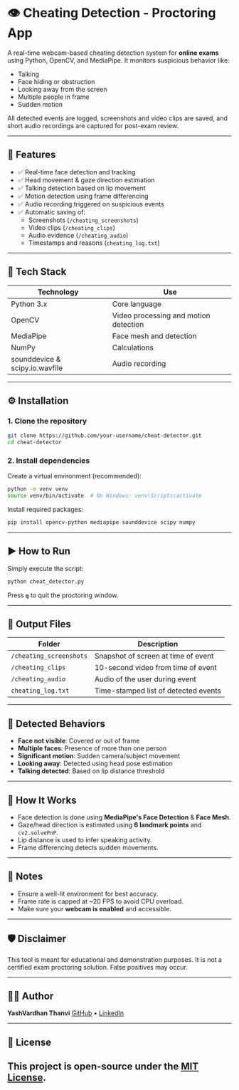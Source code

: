 # 👁️ Cheating Detection - Proctoring App

A real-time webcam-based cheating detection system for **online exams** using Python, OpenCV, and MediaPipe. It monitors suspicious behavior like:
- Talking
- Face hiding or obstruction
- Looking away from the screen
- Multiple people in frame
- Sudden motion

All detected events are logged, screenshots and video clips are saved, and short audio recordings are captured for post-exam review.

---

## 📸 Features

- ✅ Real-time face detection and tracking  
- ✅ Head movement & gaze direction estimation  
- ✅ Talking detection based on lip movement  
- ✅ Motion detection using frame differencing  
- ✅ Audio recording triggered on suspicious events  
- ✅ Automatic saving of:
  - Screenshots (`/cheating_screenshots`)
  - Video clips (`/cheating_clips`)
  - Audio evidence (`/cheating_audio`)
  - Timestamps and reasons (`cheating_log.txt`)

---

## 🔧 Tech Stack

| Technology | Use |
|------------|-----|
| Python 3.x | Core language |
| OpenCV     | Video processing and motion detection |
| MediaPipe  | Face mesh and detection |
| NumPy      | Calculations |
| sounddevice & scipy.io.wavfile | Audio recording |

---

## ⚙️ Installation

### 1. Clone the repository

```bash
git clone https://github.com/your-username/cheat-detector.git
cd cheat-detector
````

### 2. Install dependencies

Create a virtual environment (recommended):

```bash
python -m venv venv
source venv/bin/activate  # On Windows: venv\Scripts\activate
```

Install required packages:

```bash
pip install opencv-python mediapipe sounddevice scipy numpy
```

---

## ▶️ How to Run

Simply execute the script:

```bash
python cheat_detector.py
```

Press **`q`** to quit the proctoring window.

---

## 📂 Output Files

| Folder                  | Description                          |
| ----------------------- | ------------------------------------ |
| `/cheating_screenshots` | Snapshot of screen at time of event  |
| `/cheating_clips`       | 10-second video from time of event   |
| `/cheating_audio`       | Audio of the user during event       |
| `cheating_log.txt`      | Time-stamped list of detected events |

---

## 🚨 Detected Behaviors

* **Face not visible**: Covered or out of frame
* **Multiple faces**: Presence of more than one person
* **Significant motion**: Sudden camera/subject movement
* **Looking away**: Detected using head pose estimation
* **Talking detected**: Based on lip distance threshold

---

## 🧠 How It Works

* Face detection is done using **MediaPipe's Face Detection** & **Face Mesh**.
* Gaze/head direction is estimated using **6 landmark points** and `cv2.solvePnP`.
* Lip distance is used to infer speaking activity.
* Frame differencing detects sudden movements.

---

## 📌 Notes

* Ensure a well-lit environment for best accuracy.
* Frame rate is capped at \~20 FPS to avoid CPU overload.
* Make sure your **webcam is enabled** and accessible.

---

## 🛡️ Disclaimer

This tool is meant for educational and demonstration purposes. It is not a certified exam proctoring solution. False positives may occur.

---

## 🧑‍💻 Author

**YashVardhan Thanvi**
[GitHub](https://github.com/Thanatos9404) • [LinkedIn](https://linkedin.com/in/yashvardhan-thanvi-2a3a661a8)

---

## 📜 License

This project is open-source under the [MIT License](LICENSE).
---
